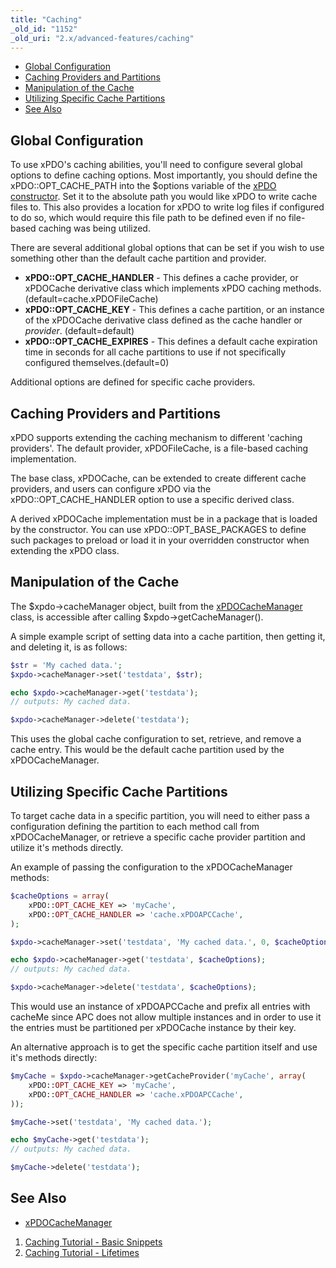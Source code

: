 ```yaml
---
title: "Caching"
_old_id: "1152"
_old_uri: "2.x/advanced-features/caching"
---
```


- [Global Configuration](#global-configuration)
- [Caching Providers and Partitions](#caching-providers-and-partitions)
- [Manipulation of the Cache](#manipulation-of-the-cache)
- [Utilizing Specific Cache Partitions](#utilizing-specific-cache-partitions)
- [See Also](#see-also)

## Global Configuration

To use xPDO's caching abilities, you'll need to configure several global options to define caching options. Most importantly, you should define the xPDO::OPT\_CACHE\_PATH into the $options variable of the [xPDO constructor](xpdo/getting-started/fundamentals/xpdo,-the-class/the-xpdo-constructor "The xPDO Constructor"). Set it to the absolute path you would like xPDO to write cache files to. This also provides a location for xPDO to write log files if configured to do so, which would require this file path to be defined even if no file-based caching was being utilized.

There are several additional global options that can be set if you wish to use something other than the default cache partition and provider.

- **xPDO::OPT\_CACHE\_HANDLER** - This defines a cache provider, or xPDOCache derivative class which implements xPDO caching methods. (default=cache.xPDOFileCache)
- **xPDO::OPT\_CACHE\_KEY** - This defines a cache partition, or an instance of the xPDOCache derivative class defined as the cache handler or _provider_. (default=default)
- **xPDO::OPT\_CACHE\_EXPIRES** - This defines a default cache expiration time in seconds for all cache partitions to use if not specifically configured themselves.(default=0)

Additional options are defined for specific cache providers.

## Caching Providers and Partitions

xPDO supports extending the caching mechanism to different 'caching providers'. The default provider, xPDOFileCache, is a file-based caching implementation.

The base class, xPDOCache, can be extended to create different cache providers, and users can configure xPDO via the xPDO::OPT\_CACHE\_HANDLER option to use a specific derived class.

A derived xPDOCache implementation must be in a package that is loaded by the constructor. You can use xPDO::OPT\_BASE\_PACKAGES to define such packages to preload or load it in your overridden constructor when extending the xPDO class.

## Manipulation of the Cache

The $xpdo->cacheManager object, built from the [xPDOCacheManager](xpdo/class-reference/xpdocachemanager "xPDOCacheManager") class, is accessible after calling $xpdo->getCacheManager().

A simple example script of setting data into a cache partition, then getting it, and deleting it, is as follows:

``` php 
$str = 'My cached data.';
$xpdo->cacheManager->set('testdata', $str);

echo $xpdo->cacheManager->get('testdata');
// outputs: My cached data.

$xpdo->cacheManager->delete('testdata');
```

This uses the global cache configuration to set, retrieve, and remove a cache entry. This would be the default cache partition used by the xPDOCacheManager.

## Utilizing Specific Cache Partitions

To target cache data in a specific partition, you will need to either pass a configuration defining the partition to each method call from xPDOCacheManager, or retrieve a specific cache provider partition and utilize it's methods directly.

An example of passing the configuration to the xPDOCacheManager methods:

``` php 
$cacheOptions = array(
    xPDO::OPT_CACHE_KEY => 'myCache',
    xPDO::OPT_CACHE_HANDLER => 'cache.xPDOAPCCache',
);

$xpdo->cacheManager->set('testdata', 'My cached data.', 0, $cacheOptions);

echo $xpdo->cacheManager->get('testdata', $cacheOptions);
// outputs: My cached data.

$xpdo->cacheManager->delete('testdata', $cacheOptions);
```

This would use an instance of xPDOAPCCache and prefix all entries with cacheMe since APC does not allow multiple instances and in order to use it the entries must be partitioned per xPDOCache instance by their key.

An alternative approach is to get the specific cache partition itself and use it's methods directly:

``` php 
$myCache = $xpdo->cacheManager->getCacheProvider('myCache', array(
    xPDO::OPT_CACHE_KEY => 'myCache',
    xPDO::OPT_CACHE_HANDLER => 'cache.xPDOAPCCache',
));

$myCache->set('testdata', 'My cached data.');

echo $myCache->get('testdata');
// outputs: My cached data.

$myCache->delete('testdata');
```

## See Also

- [xPDOCacheManager](xpdo/class-reference/xpdocachemanager "xPDOCacheManager")

1. [Caching Tutorial - Basic Snippets](xpdo/advanced-features/caching/caching-tutorial-basic-snippets)
2. [Caching Tutorial - Lifetimes](xpdo/advanced-features/caching/caching-tutorial-lifetimes)